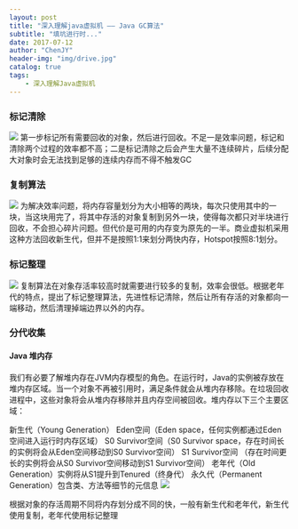 ```yaml
---
layout: post
title: "深入理解java虚拟机 —— Java GC算法"
subtitle: "填坑进行时..."
date: 2017-07-12
author: "ChenJY"
header-img: "img/drive.jpg"
catalog: true
tags: 
    - 深入理解Java虚拟机
---
```

### 标记清除
![](http://images2015.cnblogs.com/blog/331425/201606/331425-20160624174234266-1575111287.png)
第一步标记所有需要回收的对象，然后进行回收。不足一是效率问题，标记和清除两个过程的效率都不高；二是标记清除之后会产生大量不连续碎片，后续分配大对象时会无法找到足够的连续内存而不得不触发GC

### 复制算法
![](http://images2015.cnblogs.com/blog/331425/201606/331425-20160624174237703-328169343.png)
为解决效率问题，将内存容量划分为大小相等的两块，每次只使用其中的一块，当这块用完了，将其中存活的对象复制到另外一块，使得每次都只对半块进行回收，不会担心碎片问题。但代价是可用的内存变为原先的一半。商业虚拟机采用这种方法回收新生代，但并不是按照1:1来划分两快内存，Hotspot按照8:1划分。

### 标记整理
![](http://images2015.cnblogs.com/blog/331425/201606/331425-20160624174239219-1187241876.png)
复制算法在对象存活率较高时就需要进行较多的复制，效率会很低。根据老年代的特点，提出了标记整理算法，先进性标记清除，然后让所有存活的对象都向一端移动，然后清理掉端边界以外的内存。

### 分代收集
#### Java 堆内存
我们有必要了解堆内存在JVM内存模型的角色。在运行时，Java的实例被存放在堆内存区域。当一个对象不再被引用时，满足条件就会从堆内存移除。在垃圾回收进程中，这些对象将会从堆内存移除并且内存空间被回收。堆内存以下三个主要区域：

新生代（Young Generation）
Eden空间（Eden space，任何实例都通过Eden空间进入运行时内存区域）
S0 Survivor空间（S0 Survivor space，存在时间长的实例将会从Eden空间移动到S0 Survivor空间）
S1 Survivor空间 （存在时间更长的实例将会从S0 Survivor空间移动到S1 Survivor空间）
老年代（Old Generation）实例将从S1提升到Tenured（终身代）
永久代（Permanent Generation）包含类、方法等细节的元信息
![](http://incdn1.b0.upaiyun.com/2014/10/ed42b8513c9668d702515e077d62b2f0.jpg)

根据对象的存活周期不同将内存划分成不同的快，一般有新生代和老年代，新生代使用复制，老年代使用标记整理